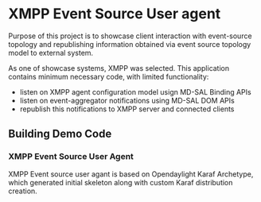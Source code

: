# XMPP Event Source User agent

Purpose of this project is to showcase client interaction with
event-source topology and republishing information obtained via
event source topology model to external system.

As one of showcase systems, XMPP was selected. This application contains
minimum necessary code, with limited functionality:

* listen on XMPP agent configuration model usign MD-SAL Binding APIs
* listen on event-aggregator notifications using MD-SAL DOM APIs
* republish this notifications to XMPP server and connected clients

## Building Demo Code

### XMPP Event Source User Agent

XMPP Event source user agant is based on Opendaylight Karaf Archetype,
which generated initial skeleton along with custom Karaf distribution creation.
